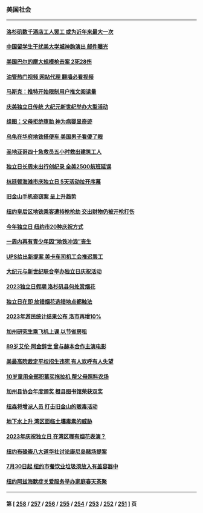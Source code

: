 ### 美国社会
---
#### [洛杉矶数千酒店工人罢工 或为近年来最大一次](../../pages/ncid1078160/n14026959.md?07030845) 
#### [中国留学生干扰美大学城神韵演出 邮件曝光](../../pages/ncid1078160/n14026699.md?07030845) 
#### [美国巴尔的摩大规模枪击案 2死28伤](../../pages/ncid1078160/n14026859.md?07030845) 
#### [油管热门视频 网站代理 翻墙必看视频](http://138.2.39.72:81/youtube.html?epic-marker?07030845)
#### [马斯克：推特开始限制用户推文阅读量](../../pages/ncid1078160/n14026816.md?07030845) 
#### [庆美独立日传统 大纪元新世纪举办大型活动](../../pages/ncid1078160/n14026627.md?07030845) 
#### [组图：父母拒绝堕胎 神为病婴显奇迹](../../pages/ncid1078160/n14023554.md?07030845) 
#### [乌龟在华府地铁搭便车 美国男子看傻了眼](../../pages/ncid1078160/n14026571.md?07030845) 
#### [圣地亚哥四十急救员五小时救出建筑工人](../../pages/ncid1078160/n14026466.md?07030845) 
#### [独立日长周末出行创纪录 全美2500航班延误](../../pages/ncid1078160/n14026457.md?07030845) 
#### [杭廷顿海滩市庆独立日 5天活动拉开序幕](../../pages/ncid1078160/n14026198.md?07030845) 
#### [旧金山手机盗窃案 呈上升趋势](../../pages/ncid1078160/n14026184.md?07030845) 
#### [纽约皇后区地铁乘客遭持枪抢劫 交出财物仍被开枪打伤](../../pages/ncid1078160/n14026074.md?07030845) 
#### [今年独立日 纽约市20种庆祝方式](../../pages/ncid1078160/n14026078.md?07030845) 
#### [一周内再有青少年因“地铁冲浪”丧生](../../pages/ncid1078160/n14026099.md?07030845) 
#### [UPS给出新提案 美卡车司机工会推迟罢工](../../pages/ncid1078160/n14026017.md?07030845) 
#### [大纪元与新世纪联合举办独立日庆祝活动](../../pages/ncid1078160/n14026046.md?07030845) 
#### [2023独立日假期 洛杉矶县何处赏烟花](../../pages/ncid1078160/n14026061.md?07030845) 
#### [独立日在即 放错烟花选错地点都触法](../../pages/ncid1078160/n14026043.md?07030845) 
#### [2023年游民统计结果公布 洛市再增10%](../../pages/ncid1078160/n14026011.md?07030845) 
#### [加州研究生乘飞机上课 以节省房租](../../pages/ncid1078160/n14025983.md?07030845) 
#### [89岁艾伦‧阿金辞世 曾与赫本合作主演电影](../../pages/ncid1078160/n14025910.md?07030845) 
#### [美最高院裁定平权招生违宪 有人欢呼有人失望](../../pages/ncid1078160/n14025823.md?07030845) 
#### [10岁童用全部积蓄买拖拉机 帮父母照料农场](../../pages/ncid1078160/n14025564.md?07030845) 
#### [加州县协会年度颁奖 橙县图书馆荣获双奖](../../pages/ncid1078160/n14025876.md?07030845) 
#### [纽森将增派人员 打击旧金山的贩毒活动](../../pages/ncid1078160/n14025513.md?07030845) 
#### [地下水上升 湾区面临土壤毒素的威胁](../../pages/ncid1078160/n14025493.md?07030845) 
#### [2023年庆祝独立日 在湾区哪有烟花表演？](../../pages/ncid1078160/n14025490.md?07030845) 
#### [纽约布碌崙八大道华社讨论康尼岛赌场提案](../../pages/ncid1078160/n14025389.md?07030845) 
#### [7月30日起 纽约市餐饮业垃圾须放入有盖容器中](../../pages/ncid1078160/n14025397.md?07030845) 
#### [纽约阿兹海默症关爱服务举办家庭春天茶聚](../../pages/ncid1078160/n14025393.md?07030845) 

---
#### 第 [ [258](./258.md?07030845) / [257](./257.md?07030845) / [256](./256.md?07030845) / [255](./255.md?07030845) / [254](./254.md?07030845) / [253](./253.md?07030845) / [252](./252.md?07030845) / [251](./251.md?07030845) ] 页
